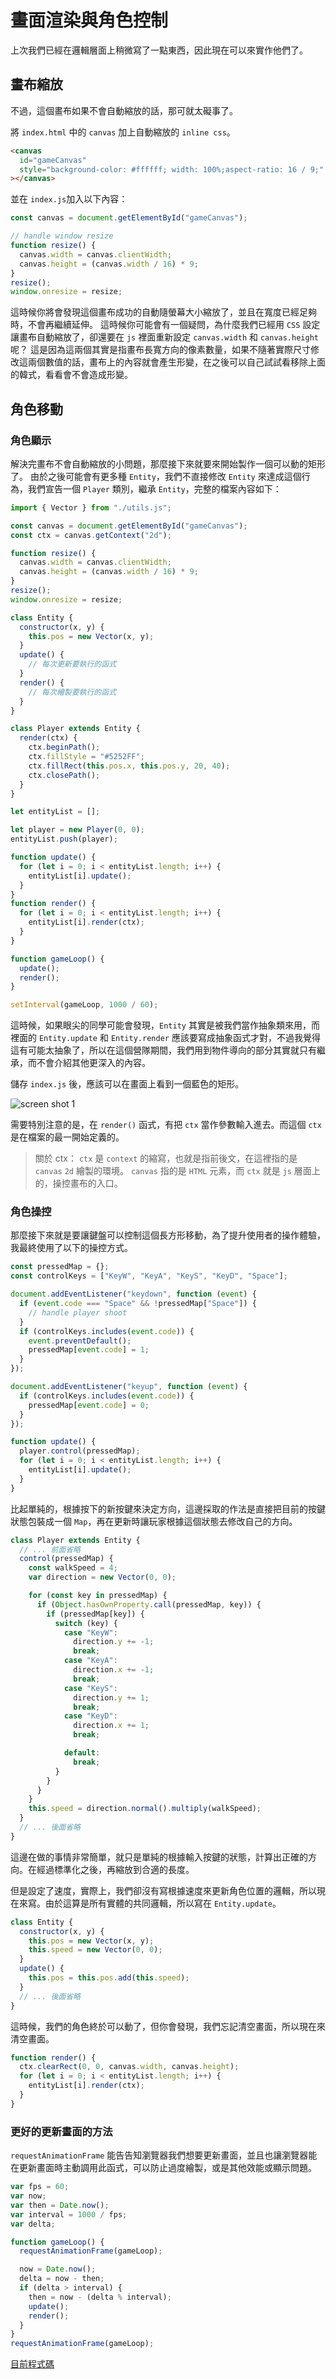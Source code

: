 
# 畫面渲染與角色控制

上次我們已經在邏輯層面上稍微寫了一點東西，因此現在可以來實作他們了。

## 畫布縮放

不過，這個畫布如果不會自動縮放的話，那可就太礙事了。

將 `index.html` 中的 `canvas` 加上自動縮放的 `inline css`。

```html
<canvas
  id="gameCanvas"
  style="background-color: #ffffff; width: 100%;aspect-ratio: 16 / 9;"
></canvas>
```

並在 `index.js`加入以下內容：

```js
const canvas = document.getElementById("gameCanvas");

// handle window resize
function resize() {
  canvas.width = canvas.clientWidth;
  canvas.height = (canvas.width / 16) * 9;
}
resize();
window.onresize = resize;
```

這時候你將會發現這個畫布成功的自動隨螢幕大小縮放了，並且在寬度已經足夠時，不會再繼續延伸。
這時候你可能會有一個疑問，為什麼我們已經用 `CSS` 設定讓畫布自動縮放了，卻還要在 `js` 裡面重新設定 `canvas.width` 和 `canvas.height` 呢？
這是因為這兩個其實是指畫布長寬方向的像素數量，如果不隨著實際尺寸修改這兩個數值的話，畫布上的內容就會產生形變，在之後可以自己試試看移除上面的韓式，看看會不會造成形變。

## 角色移動

### 角色顯示

解決完畫布不會自動縮放的小問題，那麼接下來就要來開始製作一個可以動的矩形了。
由於之後可能會有更多種 `Entity`，我們不直接修改 `Entity` 來達成這個行為，我們宣告一個 `Player` 類別，繼承 `Entity`，完整的檔案內容如下：

```js
import { Vector } from "./utils.js";

const canvas = document.getElementById("gameCanvas");
const ctx = canvas.getContext("2d");

function resize() {
  canvas.width = canvas.clientWidth;
  canvas.height = (canvas.width / 16) * 9;
}
resize();
window.onresize = resize;

class Entity {
  constructor(x, y) {
    this.pos = new Vector(x, y);
  }
  update() {
    // 每次更新要執行的函式
  }
  render() {
    // 每次繪製要執行的函式
  }
}

class Player extends Entity {
  render(ctx) {
    ctx.beginPath();
    ctx.fillStyle = "#5252FF";
    ctx.fillRect(this.pos.x, this.pos.y, 20, 40);
    ctx.closePath();
  }
}

let entityList = [];

let player = new Player(0, 0);
entityList.push(player);

function update() {
  for (let i = 0; i < entityList.length; i++) {
    entityList[i].update();
  }
}
function render() {
  for (let i = 0; i < entityList.length; i++) {
    entityList[i].render(ctx);
  }
}

function gameLoop() {
  update();
  render();
}

setInterval(gameLoop, 1000 / 60);
```

這時候，如果眼尖的同學可能會發現，`Entity` 其實是被我們當作抽象類來用，而裡面的 `Entity.update` 和 `Entity.render` 應該要寫成抽象函式才對，不過我覺得這有可能太抽象了，所以在這個營隊期間，我們用到物件導向的部分其實就只有繼承，而不會介紹其他更深入的內容。

儲存 `index.js` 後，應該可以在畫面上看到一個藍色的矩形。

![screen shot 1](/pictures/screenshot1.png)

需要特別注意的是，在 `render()` 函式，有把 `ctx` 當作參數輸入進去。而這個 `ctx` 是在檔案的最一開始定義的。

> 關於 ctx：
> `ctx` 是 `context` 的縮寫，也就是指前後文，在這裡指的是 `canvas` `2d` 繪製的環境。
> `canvas` 指的是 `HTML` 元素，而 `ctx` 就是 `js` 層面上的，操控畫布的入口。

### 角色操控

那麼接下來就是要讓鍵盤可以控制這個長方形移動，為了提升使用者的操作體驗，我最終使用了以下的操控方式。

```js
const pressedMap = {};
const controlKeys = ["KeyW", "KeyA", "KeyS", "KeyD", "Space"];

document.addEventListener("keydown", function (event) {
  if (event.code === "Space" && !pressedMap["Space"]) {
    // handle player shoot
  }
  if (controlKeys.includes(event.code)) {
    event.preventDefault();
    pressedMap[event.code] = 1;
  }
});

document.addEventListener("keyup", function (event) {
  if (controlKeys.includes(event.code)) {
    pressedMap[event.code] = 0;
  }
});

function update() {
  player.control(pressedMap);
  for (let i = 0; i < entityList.length; i++) {
    entityList[i].update();
  }
}
```

比起單純的，根據按下的新按鍵來決定方向，這邊採取的作法是直接把目前的按鍵狀態包裝成一個 `Map`，再在更新時讓玩家根據這個狀態去修改自己的方向。

```js
class Player extends Entity {
  // ... 前面省略
  control(pressedMap) {
    const walkSpeed = 4;
    var direction = new Vector(0, 0);

    for (const key in pressedMap) {
      if (Object.hasOwnProperty.call(pressedMap, key)) {
        if (pressedMap[key]) {
          switch (key) {
            case "KeyW":
              direction.y += -1;
              break;
            case "KeyA":
              direction.x += -1;
              break;
            case "KeyS":
              direction.y += 1;
              break;
            case "KeyD":
              direction.x += 1;
              break;

            default:
              break;
          }
        }
      }
    }
    this.speed = direction.normal().multiply(walkSpeed);
  }
  // ... 後面省略
}
```

這邊在做的事情非常簡單，就只是單純的根據輸入按鍵的狀態，計算出正確的方向。在經過標準化之後，再縮放到合適的長度。

但是設定了速度，實際上，我們卻沒有寫根據速度來更新角色位置的邏輯，所以現在來寫。由於這算是所有實體的共同邏輯，所以寫在 `Entity.update`。

```js
class Entity {
  constructor(x, y) {
    this.pos = new Vector(x, y);
    this.speed = new Vector(0, 0);
  }
  update() {
    this.pos = this.pos.add(this.speed);
  }
  // ... 後面省略
}
```

這時候，我們的角色終於可以動了，但你會發現，我們忘記清空畫面，所以現在來清空畫面。

```js
function render() {
  ctx.clearRect(0, 0, canvas.width, canvas.height);
  for (let i = 0; i < entityList.length; i++) {
    entityList[i].render(ctx);
  }
}
```

### 更好的更新畫面的方法

`requestAnimationFrame` 能告告知瀏覽器我們想要更新畫面，並且也讓瀏覽器能在更新畫面時主動調用此函式，可以防止過度繪製，或是其他效能或顯示問題。

```js
var fps = 60;
var now;
var then = Date.now();
var interval = 1000 / fps;
var delta;

function gameLoop() {
  requestAnimationFrame(gameLoop);

  now = Date.now();
  delta = now - then;
  if (delta > interval) {
    then = now - (delta % interval);
    update();
    render();
  }
}
requestAnimationFrame(gameLoop);
```

[目前程式碼](https://github.com/coding-impact/coding-impact.github.io/blob/main/saves/movable_rect/)
